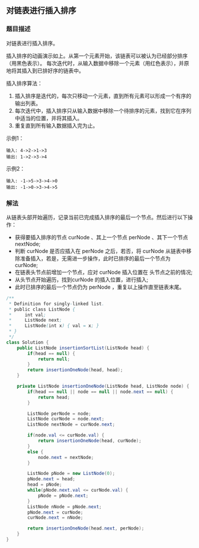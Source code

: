 ## 对链表进行插入排序
### 题目描述

对链表进行插入排序。

插入排序的动画演示如上。从第一个元素开始，该链表可以被认为已经部分排序（用黑色表示）。
每次迭代时，从输入数据中移除一个元素（用红色表示），并原地将其插入到已排好序的链表中。

插入排序算法：
1. 插入排序是迭代的，每次只移动一个元素，直到所有元素可以形成一个有序的输出列表。
2. 每次迭代中，插入排序只从输入数据中移除一个待排序的元素，找到它在序列中适当的位置，并将其插入。
3. 重复直到所有输入数据插入完为止。

示例1：
```
输入: 4->2->1->3
输出: 1->2->3->4
```

示例2：
```
输入: -1->5->3->4->0
输出: -1->0->3->4->5
```
### 解法
从链表头部开始遍历，记录当前已完成插入排序的最后一个节点。然后进行以下操作：
- 获得要插入排序的节点 curNode 、其上一个节点 perNode 、其下一个节点 nextNode;
- 判断 curNode 是否应插入在 perNode 之后，若否，将 curNode 从链表中移除准备插入，若是，无需进一步操作，此时已排序的最后一个节点为 curNode;
- 在链表头节点前增加一个节点，应对 curNode 插入位置在 头节点之前的情况;
- 从头节点开始遍历，找到curNode 的插入位置，进行插入;
- 此时已排序的最后一个节点仍为 perNode ，重复以上操作直至链表末尾。

```java
/**
 * Definition for singly-linked list.
 * public class ListNode {
 *     int val;
 *     ListNode next;
 *     ListNode(int x) { val = x; }
 * }
 */
class Solution {
    public ListNode insertionSortList(ListNode head) {
        if(head == null) {
            return null;
        }
        return insertionOneNode(head, head);
    }

    private ListNode insertionOneNode(ListNode head, ListNode node) {
        if(head == null || node == null || node.next == null) {
            return head;
        }

        ListNode perNode = node;
        ListNode curNode = node.next;
        ListNode nextNode = curNode.next;

        if(node.val <= curNode.val) {
            return insertionOneNode(head, curNode);
        }
        else {
            node.next = nextNode;
        }

        ListNode pNode = new ListNode(0);
        pNode.next = head;
        head = pNode;
        while(pNode.next.val <= curNode.val) {
            pNode = pNode.next;
        }
        ListNode nNode = pNode.next;
        pNode.next = curNode;
        curNode.next = nNode;

        return insertionOneNode(head.next, perNode);
    }
}


```